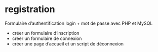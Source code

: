 # registration
Formulaire d’authentification login + mot de passe avec PHP et MySQL 

- créer un formulaire d’inscription
- créer un formulaire de connexion
- créer une page d’accueil et un script de déconnexion
